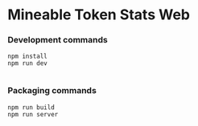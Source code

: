 # Mineable Token Stats Web
 

 
 

### Development commands
```
npm install 
npm run dev 
 
```

### Packaging commands
```
npm run build
npm run server
```
 
